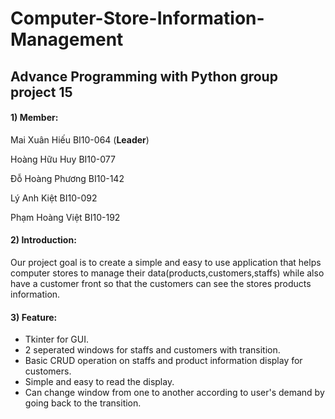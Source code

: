 # Computer-Store-Information-Management

## Advance Programming with Python group project 15

#### 1) **Member**:
Mai Xuân Hiếu BI10-064 (**Leader**)

Hoàng Hữu Huy BI10-077 

Đỗ Hoàng Phương BI10-142 

Lý Anh Kiệt BI10-092 

Phạm Hoàng Việt BI10-192
  
#### 2) **Introduction**:
  Our project goal is to create a simple and easy to use application that helps computer stores to manage their data(products,customers,staffs) while also have a customer front so that the customers can see the stores products information.

#### 3) **Feature**:
  - Tkinter for GUI.
  - 2 seperated windows for staffs and customers with transition.
  - Basic CRUD operation on staffs and product information display for customers.
  - Simple and easy to read the display.
  - Can change window from one to another according to user's demand by going back to the transition.
